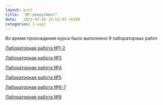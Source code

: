 ```yaml
---
layout: post
title:  "ИТ-рекрутмент"
date:   2023-05-28 14:53:45 +0300
categories: 1-курс
---
```


Во время прохождения курса было выполнено 9 лабораторных работ

<p><a href="https://docs.google.com/document/d/1T1R_MRuPFhr4LPVKprmyFr5h28JlLYG7/edit?usp=sharing&ouid=110261998997303460169&rtpof=true&sd=true">Лабораторная работа №1-2</a></p>
<p><a href="https://docs.google.com/document/d/1Uon-DpBgL6d0dC3mjHUV4ATUzGynzZaR/edit?usp=sharing&ouid=110261998997303460169&rtpof=true&sd=true">Лабораторная работа №3</a></p>
<p><a href="https://docs.google.com/document/d/1BPxlL9RZtGduIupg5bN6zxqJpYCX3dMu/edit?usp=sharing&ouid=110261998997303460169&rtpof=true&sd=true">Лабораторная работа №4</a></p>
<p><a href="https://drive.google.com/file/d/1SIwBYmiJc2mnS_xkd2ibuXeHfT40Lgjs/view?usp=sharing">Лабораторная работа №5</a></p>
<p><a href="https://docs.google.com/document/d/14Gci_YDzSe8va9Icsr_Wx69DRFSm3AxK/edit?usp=sharing&ouid=110261998997303460169&rtpof=true&sd=true">Лабораторная работа №6-7</a></p>
<p><a href="https://docs.google.com/presentation/d/1q0tyLXhox76_bwZ7SUQKM5Ni-1vguN3y/edit?usp=sharing&ouid=110261998997303460169&rtpof=true&sd=true">Лабораторная работа №8</a></p>
